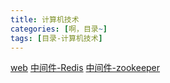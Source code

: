 ```yaml
---
title: 计算机技术
categories: [啊，目录~]
tags: [目录-计算机技术]
---
```




[web](/tags/web/)
[中间件-Redis](/tags/中间件-Redis/)
[中间件-zookeeper](/tags/中间件-zookeeper/)